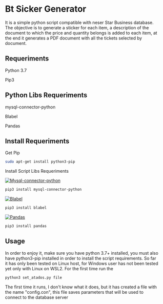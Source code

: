 
# Bt Sicker Generator 
It is a simple python script compatible with neser Star Business database.  The objective is to generate a sticker for each item, a description of the document to which the price and quantity belongs is added to each item, at the end it generates a PDF document with all the tickets selected by document.

## Requeriments
Python 3.7

Pip3
## Python Libs Requeriments
mysql-connector-python

Blabel

Pandas
## Install Requeriments

Get  Pip
```bash
sudo apt-get install python3-pip
```
Install Script Libs Requeriments

[![Mysql-connector-python](https://pypi.org/)](https://pypi.org/project/mysql-connector-python/)

```bash
pip3 install mysql-connector-python
```
[![Blabel](https://pypi.org/)](https://pypi.org/project/blabel/)
```bash
pip3 install blabel
```
[![Pandas](https://pypi.org/)](https://pypi.org/project/Pandas3/)
```bash
pip3 install pandas
```

## Usage
In order to enjoy it,  make sure you have python 3.7+ installed,  you must also have python3-pip installed in order to install the script requirements. So far it has only been tested on Linux host, for Windows  user has not been tested yet only with Linux on WSL2. For the first time run the


```bash
python3 set_atados.py file
```


The first time it runs, I don't know what it does, but it has created a file with the name "config.con", this file saves parameters that will be used to connect to the database server
